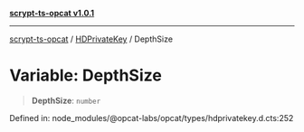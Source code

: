 [**scrypt-ts-opcat v1.0.1**](../../../README.md)

***

[scrypt-ts-opcat](../../../README.md) / [HDPrivateKey](../README.md) / DepthSize

# Variable: DepthSize

> **DepthSize**: `number`

Defined in: node\_modules/@opcat-labs/opcat/types/hdprivatekey.d.cts:252
